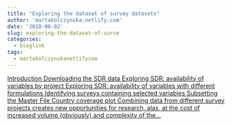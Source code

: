 ```yaml
---
title: "Exploring the dataset of survey datasets"
author: 'martakolczynska.netlify.com'
date: '2018-08-02'
slug: exploring-the-dataset-of-surve
categories:
  - bloglink
tags:
  - martakolczynskanetlifycom
---
```


[Introduction Downloading the SDR data Exploring SDR: availability of variables by project Exploring SDR: availability of variables with different formulations Identifying surveys containing selected variables Subsetting the Master File Country coverage plot Combining data from different survey projects creates new opportunities for research, alas, at the cost of increased volume (obviously) and complexity of the...<click to read more>](https://martakolczynska.com/post/sdr-exploration/)

